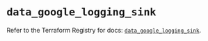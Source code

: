 # `data_google_logging_sink`

Refer to the Terraform Registry for docs: [`data_google_logging_sink`](https://registry.terraform.io/providers/hashicorp/google/6.49.0/docs/data-sources/logging_sink).
